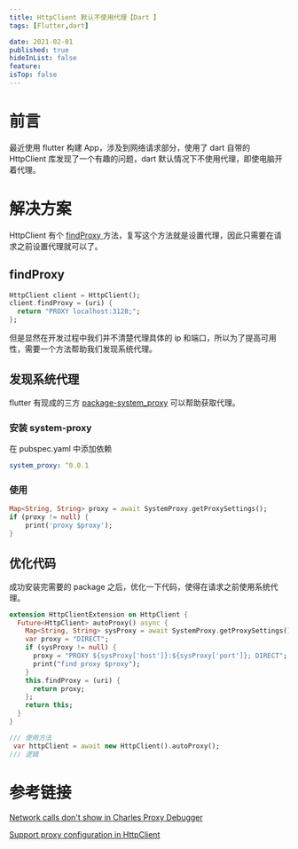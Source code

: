 ```yaml
---
title: HttpClient 默认不使用代理【Dart 】
tags: [Flutter,dart]

date: 2021-02-01
published: true
hideInList: false
feature: 
isTop: false
---
```




# 前言


最近使用 flutter 构建 App，涉及到网络请求部分，使用了 dart 自带的 HttpClient 库发现了一个有趣的问题，dart 默认情况下不使用代理，即使电脑开着代理。
# 解决方案
HttpClient 有个 [findProxy ](https://api.dart.dev/stable/2.10.5/dart-io/HttpClient/findProxy.html)方法，复写这个方法就是设置代理，因此只需要在请求之前设置代理就可以了。
## findProxy
```dart
HttpClient client = HttpClient();
client.findProxy = (uri) {
  return "PROXY localhost:3128;";
};
```
但是显然在开发过程中我们并不清楚代理具体的 ip 和端口，所以为了提高可用性，需要一个方法帮助我们发现系统代理。
## 发现系统代理
flutter 有现成的三方 [package-system_proxy](https://github.com/kaivean/system_proxy) 可以帮助获取代理。
### 安装 system-proxy
在 pubspec.yaml 中添加依赖
```yaml
system_proxy: ^0.0.1
```
### 使用
```dart
Map<String, String> proxy = await SystemProxy.getProxySettings();
if (proxy != null) {
    print('proxy $proxy');
}
```
## 优化代码
成功安装完需要的 package 之后，优化一下代码，使得在请求之前使用系统代理。
```dart
extension HttpClientExtension on HttpClient {
  Future<HttpClient> autoProxy() async {
    Map<String, String> sysProxy = await SystemProxy.getProxySettings();
    var proxy = "DIRECT";
    if (sysProxy != null) {
      proxy = "PROXY ${sysProxy['host']}:${sysProxy['port']}; DIRECT";
      print("find proxy $proxy");
    }
    this.findProxy = (uri) {
      return proxy;
    };
    return this;
  }
}

/// 使用方法
 var httpClient = await new HttpClient().autoProxy();
/// 逻辑
```


# 参考链接
[Network calls don't show in Charles Proxy Debugger](https://github.com/flutter/flutter/issues/20376)

[Support proxy configuration in HttpClient](https://github.com/dart-lang/sdk/issues/5468)


